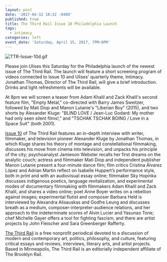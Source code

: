 ```yaml
---
layout: post
date: '2017-04-12 18:32 -0400'
published: true
title: The Third Rail Issue 10 Philadelphia Launch
tags:
  - intimacy
categories: left
event_date: 'Saturday, April 15, 2017, 7PM–9PM'
---
```

![TTR-Issue-10d.gif]({{site.baseurl}}/assets/img/TTR-Issue-10d.gif)

Please join Ulises this Saturday for the Philadelphia launch of the newest issue of The Third Rail. The launch will feature a short screening program of videos connected to Issue 10 and Ulises' quarterly theme, Intimacy. Jonathan Thomas, Director of The Third Rail, will give a brief introduction. Drinks and light refreshments will be available.

At 8pm we will screen a teaser from Adam Khalil and Zack Khalil's second feature film, "Empty Metal," co-directed with Barry James Sweitzer, followed by Mati Diop and Manon Lutanie's "Liberian Boy" (2015), and two shorts by Alexander Kluge: "BLIND LOVE / Jean-Luc Godard: My mother had only seen silent films!," and "TSCHAK TSCHAK BOING / Love in a Space Suit" (both 2001). 

[Issue 10](http://thirdrailquarterly.org/#information) of The Third Rail features an in-depth interview with writer, filmmaker, and television pioneer Alexander Kluge by Jonathan Thomas, in which Kluge shares his theory of montage and constellational filmmaking, discusses his move from cinema into television, and unpacks his principle of the city; psychoanalyst Jamieson Webster recalls her first dreams on the analytic couch; actress and filmmaker Mati Diop and independent publisher Manon Lutanie present a four-minute dance film; film critics Cristina Álvarez López and Adrian Martin reflect on Isabelle Huppert’s performance style, both in print and with an audiovisual essay online; filmmaker Sky Hopinka discusses indigenous poetics, language revitalization, and experimental modes of documentary filmmaking with filmmakers Adam Khalil and Zack Khalil, and shares a video online; poet Anne Boyer writes on a rebellion against images; experimental flutist and composer Barbara Held is interviewed by Alexandra Alisauskas and Godfre Leung and discusses breath as a medium, composer-interpreter-audience relations, and her approach to the indeterminate scores of Alvin Lucier and Yasunao Tone; chef Michelle Gayer offers a tool for fighting fascism; and there are artist projects by John Fleischer and Sara Greenberger Rafferty. 

[The Third Rail](http://thirdrailquarterly.org/#information) is a free nonprofit periodical devoted to a discussion of modern and contemporary art, politics, philosophy, and culture, featuring critical essays and reviews, interviews, literary arts, and artist projects. Based in Minneapolis, The Third Rail is an editorially independent affiliate of The Brooklyn Rail.
